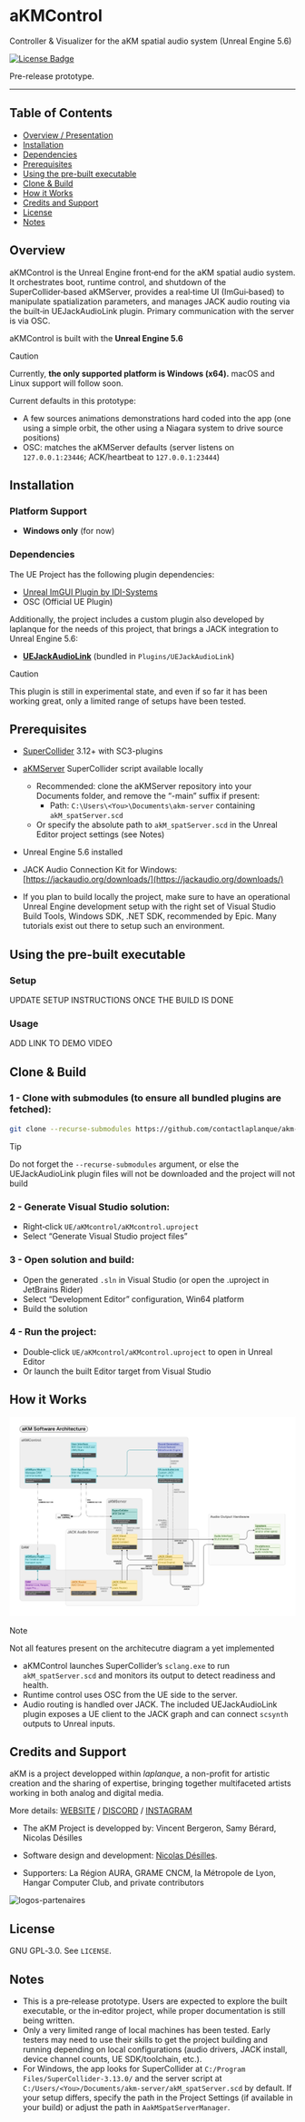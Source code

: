 # aKMControl

Controller & Visualizer for the aKM spatial audio system (Unreal Engine 5.6)

[![License Badge](https://img.shields.io/badge/GNU_GPLv3-blue.svg?style=plastic&logo=gnu&label=license)](https://www.gnu.org/licenses/gpl-3.0.en.html)

Pre-release prototype.

---

## Table of Contents

- [Overview / Presentation](#overview)
- [Installation](#installation)
- [Dependencies](#dependencies)
- [Prerequisites](#prerequisites)
- [Using the pre-built executable](#using-the-pre-built-executable)
- [Clone & Build](#clone--build)
- [How it Works](#how-it-works)
- [Credits and Support](#credits-and-support)
- [License](#license)
- [Notes](#notes)

## Overview

aKMControl is the Unreal Engine front‑end for the aKM spatial audio system. It orchestrates boot, runtime control, and shutdown of the SuperCollider‑based aKMServer, provides a real‑time UI (ImGui‑based) to manipulate spatialization parameters, and manages JACK audio routing via the built‑in UEJackAudioLink plugin. Primary communication with the server is via OSC.

aKMControl is built with the **Unreal Engine 5.6**

> [!CAUTION]
> Currently, **the only supported platform is Windows (x64).** macOS and Linux support will follow soon.

Current defaults in this prototype:

- A few sources animations demonstrations hard coded into the app (one using a simple orbit, the other using a Niagara system to drive source positions)
- OSC: matches the aKMServer defaults (server listens on `127.0.0.1:23446`; ACK/heartbeat to `127.0.0.1:23444`)

## Installation

### Platform Support

- **Windows only** (for now)

### Dependencies

The UE Project has the following plugin dependencies:

- [Unreal ImGUI Plugin by IDI-Systems](https://github.com/IDI-Systems/UnrealImGui)
- OSC (Official UE Plugin)

Additionally, the project includes a custom plugin also developed by laplanque for the needs of this project, that brings a JACK integration to Unreal Engine 5.6:

- [**UEJackAudioLink**](https://github.com/contactlaplanque/UEJackAudioLink) (bundled in `Plugins/UEJackAudioLink`)

> [!CAUTION]
> This plugin is still in experimental state, and even if so far it has been working great, only a limited range of setups have been tested.

## Prerequisites

- [SuperCollider](https://supercollider.github.io/) 3.12+ with SC3-plugins
- [aKMServer](https://github.com/contactlaplanque/akm-server) SuperCollider script available locally
  - Recommended: clone the aKMServer repository into your Documents folder, and remove the “-main” suffix if present:
    - Path: `C:\Users\<You>\Documents\akm-server` containing `akM_spatServer.scd`
  - Or specify the absolute path to `akM_spatServer.scd` in the Unreal Editor project settings (see Notes)
- Unreal Engine 5.6 installed
- JACK Audio Connection Kit for Windows: [https://jackaudio.org/downloads/](https://jackaudio.org/downloads/)

- If you plan to build locally the project, make sure to have an operational Unreal Engine development setup with the right set of Visual Studio Build Tools, Windows SDK, .NET SDK, recommended by Epic. Many tutorials exist out there to setup such an environment.

## Using the pre-built executable

### Setup

UPDATE SETUP INSTRUCTIONS ONCE THE BUILD IS DONE

### Usage 

ADD LINK TO DEMO VIDEO

## Clone & Build

### 1 - Clone with submodules (to ensure all bundled plugins are fetched):

```bash
git clone --recurse-submodules https://github.com/contactlaplanque/akm-control.git
```

> [!TIP]
> Do not forget the `--recurse-submodules` argument, or else the UEJackAudioLink plugin files will not be downloaded and the project will not build

### 2 - Generate Visual Studio solution:

- Right‑click `UE/aKMcontrol/aKMcontrol.uproject`
- Select “Generate Visual Studio project files”

### 3 - Open solution and build:

- Open the generated `.sln` in Visual Studio (or open the .uproject in JetBrains Rider)
- Select “Development Editor” configuration, Win64 platform
- Build the solution

### 4 - Run the project:

- Double‑click `UE/aKMcontrol/aKMcontrol.uproject` to open in Unreal Editor
- Or launch the built Editor target from Visual Studio

## How it Works

![aKM Software Architecture](./UE/aKMcontrol/Media/250912_aKM_Software_Architecture.png)

> [!NOTE]
> Not all features present on the architecutre diagram a yet implemented

- aKMControl launches SuperCollider’s `sclang.exe` to run `akM_spatServer.scd` and monitors its output to detect readiness and health.
- Runtime control uses OSC from the UE side to the server. 
- Audio routing is handled over JACK. The included UEJackAudioLink plugin exposes a UE client to the JACK graph and can connect `scsynth` outputs to Unreal inputs.

## Credits and Support

aKM is a project developped within _laplanque_, a non-profit for artistic
creation and the sharing of expertise, bringing together multifaceted artists working in both analog and digital media.

More details: [WEBSITE](https://laplanque.eu/) / [DISCORD](https://discord.gg/c7PK5h3PKE) / [INSTAGRAM](https://www.instagram.com/contact.laplanque/)

- The aKM Project is developped by: Vincent Bergeron, Samy Bérard, Nicolas Désilles
- Software design and development: [Nicolas Désilles](https://github.com/nicolasdesilles). 

- Supporters: La Région AURA, GRAME CNCM, la Métropole de Lyon, Hangar Computer Club, and private contributors

![logos-partenaires](https://laplanque.eu/wp-content/uploads/2025/07/LOGO-partenaire-siteweb.png)

## License

GNU GPL‑3.0. See `LICENSE`.

## Notes

- This is a pre‑release prototype. Users are expected to explore the built executable, or the in‑editor project, while proper documentation is still being written.
- Only a very limited range of local machines has been tested. Early testers may need to use their skills to get the project building and running depending on local configurations (audio drivers, JACK install, device channel counts, UE SDK/toolchain, etc.).
- For Windows, the app looks for SuperCollider at `C:/Program Files/SuperCollider-3.13.0/` and the server script at `C:/Users/<You>/Documents/akm-server/akM_spatServer.scd` by default. If your setup differs, specify the path in the Project Settings (if available in your build) or adjust the path in `AakMSpatServerManager`.
